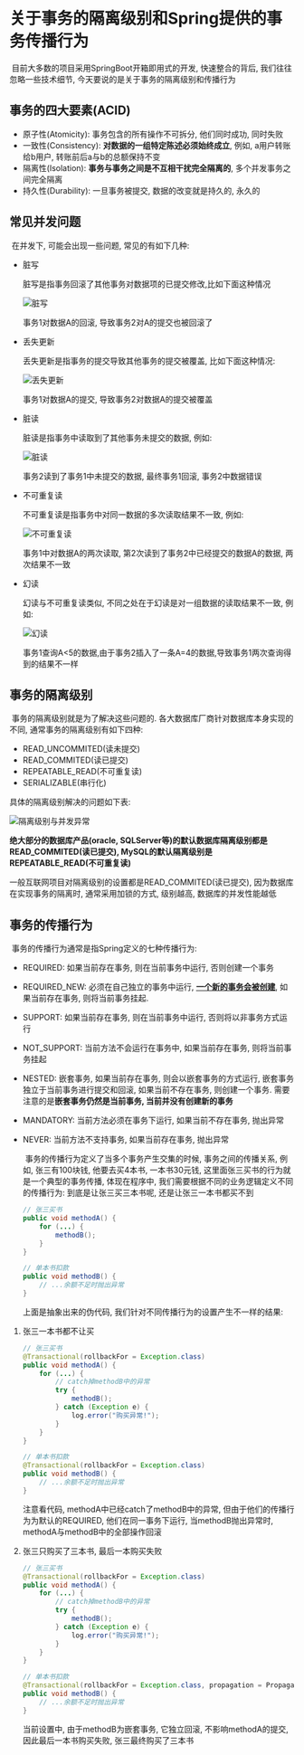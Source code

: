 # 关于事务的隔离级别和Spring提供的事务传播行为

​		目前大多数的项目采用SpringBoot开箱即用式的开发, 快速整合的背后, 我们往往忽略一些技术细节, 今天要说的是关于事务的隔离级别和传播行为

## 事务的四大要素(ACID)

- 原子性(Atomicity): 事务包含的所有操作不可拆分, 他们同时成功, 同时失败
- 一致性(Consistency): **对数据的一组特定陈述必须始终成立**, 例如, a用户转账给b用户, 转账前后a与b的总额保持不变
- 隔离性(Isolation): **事务与事务之间是不互相干扰完全隔离的**, 多个并发事务之间完全隔离
- 持久性(Durability): 一旦事务被提交, 数据的改变就是持久的, 永久的



## 常见并发问题

​		在并发下, 可能会出现一些问题, 常见的有如下几种:

- 脏写

  脏写是指事务回滚了其他事务对数据项的已提交修改,比如下面这种情况

  ![脏写](img/脏写.png)

  事务1对数据A的回滚, 导致事务2对A的提交也被回滚了

- 丢失更新

  丢失更新是指事务的提交导致其他事务的提交被覆盖, 比如下面这种情况:

  ![丢失更新](img/丢失更新.png)

  事务1对数据A的提交, 导致事务2对数据A的提交被覆盖

- 脏读

  脏读是指事务中读取到了其他事务未提交的数据, 例如:

  ![脏读](img/脏读.png)

  事务2读到了事务1中未提交的数据, 最终事务1回滚, 事务2中数据错误

- 不可重复读

  不可重复读是指事务中对同一数据的多次读取结果不一致, 例如:

  ![不可重复读](img/不可重复读.png)

  事务1中对数据A的两次读取, 第2次读到了事务2中已经提交的数据A的数据, 两次结果不一致

- 幻读

  幻读与不可重复读类似, 不同之处在于幻读是对一组数据的读取结果不一致, 例如:

  ![幻读](img/幻读.png)

  事务1查询A<5的数据,由于事务2插入了一条A=4的数据,导致事务1两次查询得到的结果不一样



## 事务的隔离级别

​		事务的隔离级别就是为了解决这些问题的. 各大数据库厂商针对数据库本身实现的不同, 通常事务的隔离级别有如下四种:

- READ_UNCOMMITED(读未提交)
- READ_COMMITED(读已提交)
- REPEATABLE_READ(不可重复读)
- SERIALIZABLE(串行化)

具体的隔离级别解决的问题如下表:

![隔离级别与并发异常](img/隔离级别与并发异常.png)

**绝大部分的数据库产品(oracle, SQLServer等)的默认数据库隔离级别都是READ_COMMITED(读已提交), MySQL的默认隔离级别是REPEATABLE_READ(不可重复读)**

一般互联网项目对隔离级别的设置都是READ_COMMITED(读已提交), 因为数据库在实现事务的隔离时, 通常采用加锁的方式, 级别越高, 数据库的并发性能越低



## 事务的传播行为

​		事务的传播行为通常是指Spring定义的七种传播行为:

- REQUIRED: 如果当前存在事务, 则在当前事务中运行, 否则创建一个事务

- REQUIRED_NEW: 必须在自己独立的事务中运行, **<u>一个新的事务会被创建</u>**, 如果当前存在事务, 则将当前事务挂起.

- SUPPORT: 如果当前存在事务, 则在当前事务中运行, 否则将以非事务方式运行

- NOT_SUPPORT: 当前方法不会运行在事务中, 如果当前存在事务, 则将当前事务挂起

- NESTED: 嵌套事务, 如果当前存在事务, 则会以嵌套事务的方式运行, 嵌套事务独立于当前事务进行提交和回滚, 如果当前不存在事务, 则创建一个事务. 需要注意的是**嵌套事务仍然是当前事务, 当前并没有创建新的事务**

- MANDATORY: 当前方法必须在事务下运行, 如果当前不存在事务, 抛出异常

- NEVER: 当前方法不支持事务, 如果当前存在事务, 抛出异常

  

  ​	事务的传播行为定义了当多个事务产生交集的时候, 事务之间的传播关系, 例如, 张三有100块钱, 他要去买4本书, 一本书30元钱, 这里面张三买书的行为就是一个典型的事务传播, 体现在程序中, 我们需要根据不同的业务逻辑定义不同的传播行为: 到底是让张三买三本书呢, 还是让张三一本书都买不到

  ```java
  // 张三买书
  public void methodA() {
      for (...) {
          methodB();
      }
  }
  
  // 单本书扣款
  public void methodB() {
      // ...余额不足时抛出异常
  }
  ```

  上面是抽象出来的伪代码, 我们针对不同传播行为的设置产生不一样的结果:

1. 张三一本书都不让买

   ```java
   // 张三买书
   @Transactional(rollbackFor = Exception.class)
   public void methodA() {
       for (...) {
           // catch掉methodB中的异常
           try {
               methodB();
           } catch (Exception e) {
               log.error("购买异常!");
           }
       }
   }
   
   // 单本书扣款
   @Transactional(rollbackFor = Exception.class)
   public void methodB() {
       // ...余额不足时抛出异常
   }
   ```

   注意看代码, methodA中已经catch了methodB中的异常, 但由于他们的传播行为为默认的REQUIRED, 他们在同一事务下运行, 当methodB抛出异常时, methodA与methodB中的全部操作回滚

2. 张三只购买了三本书, 最后一本购买失败

   ```java
   // 张三买书
   @Transactional(rollbackFor = Exception.class)
   public void methodA() {
       for (...) {
           // catch掉methodB中的异常
           try {
               methodB();
           } catch (Exception e) {
               log.error("购买异常!");
           }
       }
   }
   
   // 单本书扣款
   @Transactional(rollbackFor = Exception.class, propagation = Propagation.NESTED)
   public void methodB() {
       // ...余额不足时抛出异常
   }
   ```

   当前设置中, 由于methodB为嵌套事务, 它独立回滚, 不影响methodA的提交, 因此最后一本书购买失败, 张三最终购买了三本书

